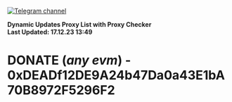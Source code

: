 [![Telegram channel](https://img.shields.io/endpoint?url=https://runkit.io/damiankrawczyk/telegram-badge/branches/master?url=https://t.me/n4z4v0d)](https://t.me/n4z4v0d) 

**Dynamic Updates Proxy List with Proxy Checker**  
**Last Updated: 17.12.23 13:49**

# DONATE (_any evm_) - 0xDEADf12DE9A24b47Da0a43E1bA70B8972F5296F2

